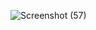 

![Screenshot (57)](https://user-images.githubusercontent.com/81862443/139399071-fcd79885-aeec-430e-9e7d-be8330c3d425.png)
